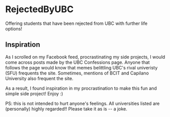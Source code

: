 # RejectedByUBC
Offering students that have been rejected from UBC with further life options!

## Inspiration
As I scrolled on my Facebook feed, procrastinating my side projects, I would come across posts made by the UBC Confessions page. Anyone that follows the page would know that memes belittling UBC's rival univeristy (SFU) frequents the site. Sometimes, mentions of BCIT and Capilano University also frequent the site.

As a result, I found inspiration in my procrastination to make this fun and simple side project!
Enjoy :)

PS: this is not intended to hurt anyone's feelings. All universities listed are (personally) highly regarded!! Please take it as is -- a joke.
